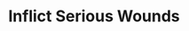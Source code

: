 ---
title: "Inflict Serious Wounds"

spell:
  schools:
    - name:        "Necromancy"
      subschools:  []
      descriptors: []
  classes:
    - name:  "Cleric"
      abbr:  "Clr"
      level: 3
  domains:
    - name:  "Ravage"
      abbr:  "Ravage"
      level: 3
  description:        |
    This spell functions like inflict light wounds, except that you deal {% die_roll 3 8 0 %} points of damage +1 point per caster level (maximum +15).
---